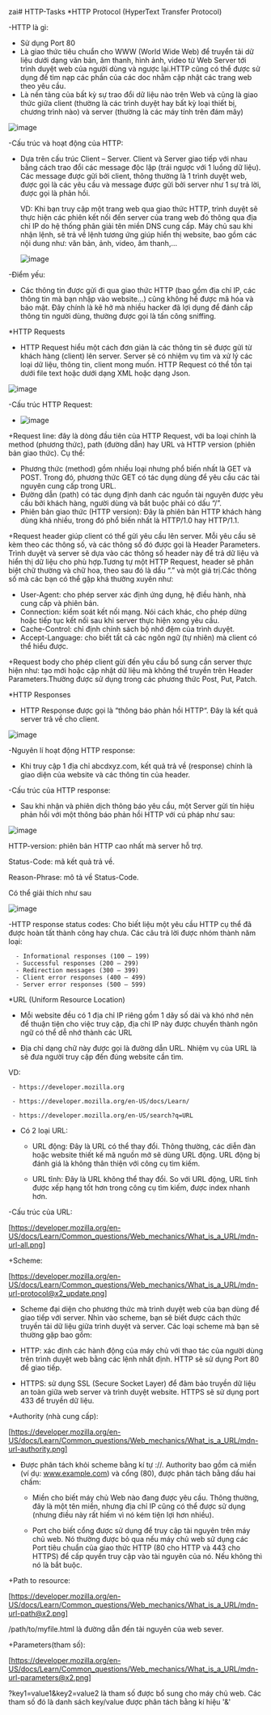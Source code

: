 zai# HTTP-Tasks
*HTTP Protocol (HyperText Transfer Protocol)

 -HTTP là gì:
- Sử dụng Port 80
- Là giao thức tiêu chuẩn cho WWW (World Wide Web) để truyển tải dữ liệu dưới dạng văn bản, âm thanh, hình ảnh, video từ Web Server tới trình duyệt web của người dùng và ngược lại.HTTP cũng có thể được sử dụng để tìm nạp các phần của các doc nhằm cập nhật các trang web theo yêu cầu.
- Là nền tảng của bất kỳ sự trao đổi dữ liệu nào trên Web và cũng là giao thức giữa client (thường là các trình duyệt hay bất kỳ loại thiết bị, chương trình nào) và server (thường là các máy tính trên đám mây)

![image](https://user-images.githubusercontent.com/115911041/220407614-e3f3f4ed-d46d-4ea0-af97-6a7e228efa00.png)

 -Cấu trúc và hoạt động của HTTP:
- Dựa trên cấu trúc Client – Server. Client và Server giao tiếp với nhau bằng cách trao đổi các message độc lập (trái ngược với 1 luồng dữ liệu). Các message được gửi bởi client, thông thường là 1 trình duyệt web, được gọi là các yêu cầu và message được gửi bởi server như 1 sự trả lời, được gọi là phản hồi.

  VD: Khi bạn truy cập một trang web qua giao thức HTTP, trình duyệt sẽ thực hiện các phiên kết nối đến server của trang web đó thông qua địa chỉ IP do hệ thống phân giải tên miền DNS cung cấp. Máy chủ sau khi nhận lệnh, sẽ trả về lệnh tương ứng giúp hiển thị website, bao gồm các nội dung như: văn bản, ảnh, video, âm thanh,…
  
  ![image](https://user-images.githubusercontent.com/115911041/220512810-71afc293-6b15-401a-b006-e2d43ec39ad9.png)

 -Điểm yếu:
- Các thông tin được gửi đi qua giao thức HTTP (bao gồm địa chỉ IP, các thông tin mà bạn nhập vào website…) cũng không hề được mã hóa và bảo mật. Đây chính là kẽ hở mà nhiều hacker đã lợi dụng để đánh cắp thông tin người dùng, thường được gọi là tấn công sniffing. 
   
*HTTP Requests

- HTTP Request hiểu một cách đơn giản là các thông tin sẽ được gửi từ khách hàng (client) lên server. Server sẽ có nhiệm vụ tìm và xử lý các loại dữ liệu, thông tin, client mong muốn. HTTP Request có thể tồn tại dưới file text hoặc dưới dạng XML hoặc dạng Json. 
 
 ![image](https://user-images.githubusercontent.com/115911041/220544766-f3afe55a-eaad-40c1-a396-4ac7f600081b.png)
 
 -Cấu trúc HTTP Request:
 
- ![image](https://user-images.githubusercontent.com/115911041/220554196-992ed92a-d27e-4cf1-8e25-fce4ae7127bf.png) 

 +Request line: đây là dòng đầu tiên của HTTP Request, với ba loại chính là method (phương thức), path (đường dẫn) hay URL và HTTP version (phiên bản giao thức). Cụ thể:

  - Phương thức (method) gồm nhiều loại nhưng phổ biến nhất là GET và POST. Trong đó, phương thức GET có tác dụng dùng để yêu cầu các tài nguyên cung cấp trong URL.
  - Đường dẫn (path) có tác dụng định danh các nguồn tài nguyên được yêu cầu bởi khách hàng, người dùng và bắt buộc phải có dấu “/”.
  - Phiên bản giao thức (HTTP version): Đây là phiên bản HTTP khách hàng dùng khá nhiều, trong đó phổ biến nhất là HTTP/1.0 hay HTTP/1.1.
  
 +Request header giúp client có thể gửi yêu cầu lên server. Mỗi yêu cầu sẽ kèm theo các thông số, và các thông số đó được gọi là Header Parameters. Trình duyệt và server sẽ dựa vào các thông số header này để trả dữ liệu và hiển thị dữ liệu cho phù hợp.Tương tự một HTTP Request, header sẽ phân biệt chữ thường và chữ hoa, theo sau đó là dấu “.” và một giá trị.Các thông số mà các bạn có thể gặp khá thường xuyên như:

  - User-Agent: cho phép server xác định ứng dụng, hệ điều hành, nhà cung cấp và phiên bản.
  - Connection: kiểm soát kết nối mạng. Nói cách khác, cho phép dừng hoặc tiếp tục kết nối sau khi server thực hiện xong yêu cầu.
  - Cache-Control: chỉ định chính sách bộ nhớ đệm của trình duyệt.
  - Accept-Language: cho biết tất cả các ngôn ngữ (tự nhiên) mà client có thể hiểu được.
  
  +Request body cho phép client gừi đến yêu cầu bổ sung cần server thực hiện như: tạo mới hoặc cập nhật dữ liệu mà không thể truyền trên Header Parameters.Thường được sử dụng trong các phương thức Post, Put, Patch.
 
*HTTP Responses
 
- HTTP Response được gọi là “thông báo phản hồi HTTP“. Đây là kết quả server trả về cho client.

![image](https://user-images.githubusercontent.com/115911041/220646314-f023597b-f0e5-46e6-99fd-b0c88351b347.png)

  -Nguyên lí hoạt động HTTP response:
  
  - Khi truy cập 1 địa chỉ abcdxyz.com, kết quả trả về (response) chính là giao diện của website và các thông tin của header.

  -Cấu trúc của HTTP response:
  
  - Sau khi nhận và phiên dịch thông báo yêu cầu, một Server gửi tín hiệu phản hồi với một thông báo phản hồi HTTP với cú pháp như sau:
  
  ![image](https://user-images.githubusercontent.com/115911041/220648862-c30de896-442b-45ea-98a6-440dba32cc29.png)
     
   HTTP-version: phiên bản HTTP cao nhất mà server hỗ trợ.
   
   Status-Code: mã kết quả trả về.
   
   Reason-Phrase: mô tả về Status-Code.
   
   Có thể giải thích như sau
   
   ![image](https://user-images.githubusercontent.com/115911041/220649247-771889f9-41c1-4b9c-84cd-a467798d18fb.png)
   
   -HTTP response status codes: Cho biết liệu một yêu cầu HTTP cụ thể đã được hoàn tất thành công hay chưa. Các câu trả lời được nhóm thành năm loại:

      - Informational responses (100 – 199)
      - Successful responses (200 – 299)
      - Redirection messages (300 – 399)
      - Client error responses (400 – 499)
      - Server error responses (500 – 599)
    
*URL (Uniform Resource Location)

- Mỗi website đều có 1 địa chỉ IP riêng gồm 1 dãy số dài và khó nhớ nên để thuận tiện cho việc truy cập, địa chỉ IP này được chuyển thành ngôn ngữ có thể dễ nhớ thành các URL

- Địa chỉ dạng chữ này được gọi là đường dẫn URL. Nhiệm vụ của URL là sẽ đưa người truy cập đến đúng website cần tìm.

VD:
    
     - https://developer.mozilla.org
     
     - https://developer.mozilla.org/en-US/docs/Learn/
    
     - https://developer.mozilla.org/en-US/search?q=URL

- Có 2 loại URL: 

  + URL động: Đây là URL có thể thay đổi. Thông thường, các diễn đàn hoặc website thiết kế mã nguồn mở sẽ dùng URL động. URL động bị đánh giá là không thân thiện với công cụ tìm kiếm.

  + URL tĩnh: Đây là URL không thể thay đổi. So với URL động, URL tĩnh được xếp hạng tốt hơn trong công cụ tìm kiếm, được index nhanh hơn.

 -Cấu trúc của URL:

  [https://developer.mozilla.org/en-US/docs/Learn/Common_questions/Web_mechanics/What_is_a_URL/mdn-url-all.png]

+Scheme:

  [https://developer.mozilla.org/en-US/docs/Learn/Common_questions/Web_mechanics/What_is_a_URL/mdn-url-protocol@x2_update.png]

  - Scheme đại diện cho phương thức mà trình duyệt web của bạn dùng để giao tiếp với server. Nhìn vào scheme, bạn sẽ biết được cách thức truyền tải dữ liệu giữa trình duyệt và server. Các loại scheme mà bạn sẽ thường gặp bao gồm:

  - HTTP: xác định các hành động của máy chủ với thao tác của người dùng trên trình duyệt web bằng các lệnh nhất định. HTTP sẽ sử dụng Port 80 để giao tiếp.
  - HTTPS: sử dụng SSL (Secure Socket Layer) để đảm bảo truyền dữ liệu an toàn giữa web server và trình duyệt website. HTTPS sẽ sử dụng port 433 để truyền dữ liệu.

+Authority (nhà cung cấp):

  [https://developer.mozilla.org/en-US/docs/Learn/Common_questions/Web_mechanics/What_is_a_URL/mdn-url-authority.png]

  - Được phân tách khỏi scheme bằng kí tự ://. Authority bao gồm cả miền (ví dụ: www.example.com) và cổng (80), được phân tách bằng dấu hai chấm:

    - Miền cho biết máy chủ Web nào đang được yêu cầu. Thông thường, đây là một tên miền, nhưng địa chỉ IP cũng có thể được sử dụng (nhưng điều này rất hiếm vì nó kém tiện lợi hơn nhiều).
    
    - Port cho biết cổng được sử dụng để truy cập tài nguyên trên máy chủ web. Nó thường được bỏ qua nếu máy chủ web sử dụng các Port tiêu chuẩn của giao thức HTTP (80 cho HTTP và 443 cho HTTPS) để cấp quyền truy cập vào tài nguyên của nó. Nếu không thì nó là bắt buộc.

+Path to resource:

  [https://developer.mozilla.org/en-US/docs/Learn/Common_questions/Web_mechanics/What_is_a_URL/mdn-url-path@x2.png]

  /path/to/myfile.html là đường dẫn đến tài nguyên của web sever. 

+Parameters(tham số):

  [https://developer.mozilla.org/en-US/docs/Learn/Common_questions/Web_mechanics/What_is_a_URL/mdn-url-parameters@x2.png]

  ?key1=value1&key2=value2 là tham số được bổ sung cho máy chủ web. Các tham số đó là danh sách key/value được phân tách bằng kí hiệu '&'
